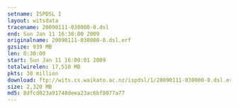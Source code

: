 ```yaml
---
setname: ISPDSL I
layout: witsdata
tracename: 20090111-030000-0.dsl
end: Sun Jan 11 16:30:00 2009
originalname: 20090111-030000-0.dsl.erf
gzsize: 939 MB
len: 0:30:00
start: Sun Jan 11 16:00:01 2009
totalwirelen: 17,510 MB
pkts: 30 million
download: ftp://wits.cs.waikato.ac.nz/ispdsl/1/20090111-030000-0.dsl.erf.gz
size: 2,320 MB
md5: 8dfcd023a91748deea23ac6bf8077a77
---
```

